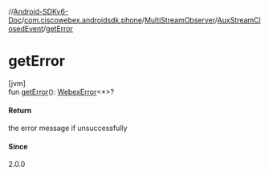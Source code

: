 //[Android-SDKv6-Doc](../../../../index.md)/[com.ciscowebex.androidsdk.phone](../../index.md)/[MultiStreamObserver](../index.md)/[AuxStreamClosedEvent](index.md)/[getError](get-error.md)

# getError

[jvm]\
fun [getError](get-error.md)(): [WebexError](../../../com.ciscowebex.androidsdk/-webex-error/index.md)&lt;*&gt;?

#### Return

the error message if unsuccessfully

#### Since

2.0.0
